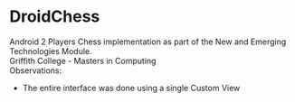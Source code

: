 DroidChess
==========

Android 2 Players Chess implementation as part of the New and Emerging Technologies Module.
<br />
Griffith College - Masters in Computing<br />
Observations:<br />
* The entire interface was done using a single Custom View
